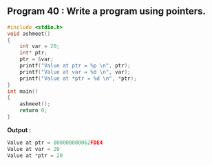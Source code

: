 ## Program 40 : Write a program using pointers.
```C
#include <stdio.h>
void ashmeet()
{
    int var = 20;
	int* ptr;
	ptr = &var;
	printf("Value at ptr = %p \n", ptr);
    printf("Value at var = %d \n", var);
    printf("Value at *ptr = %d \n", *ptr);
}
int main()
{
    ashmeet();
    return 0;
}
```
**Output :**
```C
Value at ptr = 000000000062FDE4
Value at var = 20
Value at *ptr = 20
